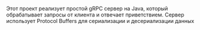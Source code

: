 Этот проект реализует простой gRPC сервер на Java, который обрабатывает запросы от клиента и отвечает приветствием. Сервер использует Protocol Buffers для сериализации и десериализации данных
